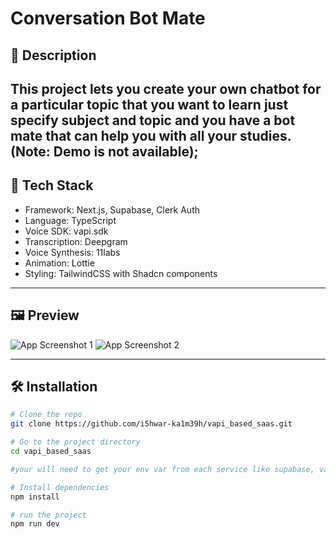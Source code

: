 # Conversation Bot Mate

## 📖 Description

This project lets you create your own chatbot for a particular topic that you want to learn just specify subject and topic and you have a bot mate that can help you with all your studies.
(Note: Demo is not available);
---

## 🚀 Tech Stack

- Framework: Next.js, Supabase, Clerk Auth
- Language: TypeScript
- Voice SDK: vapi.sdk
- Transcription: Deepgram
- Voice Synthesis: 11labs
- Animation: Lottie
- Styling: TailwindCSS with Shadcn components

---

## 🖼️ Preview

<!-- Replace with actual images later -->
![App Screenshot 1](./screenshots/screenshot1.png)
![App Screenshot 2](./screenshots/screenshot2.png)

---

## 🛠️ Installation

```bash
# Clone the repo
git clone https://github.com/i5hwar-ka1m39h/vapi_based_saas.git

# Go to the project directory
cd vapi_based_saas

#your will need to get your env var from each service like supabase, vapi and clerk and copy in .env file

# Install dependencies
npm install

# run the project 
npm run dev
